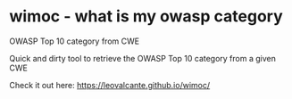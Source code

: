 # wimoc - what is my owasp category

OWASP Top 10 category from CWE

Quick and dirty tool to retrieve the OWASP Top 10 category from a given CWE


Check it out here: https://leovalcante.github.io/wimoc/

